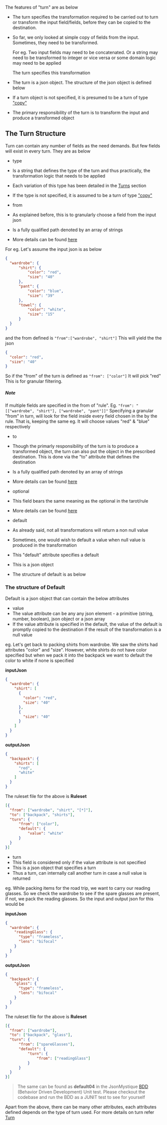 The features of "turn" are as below

* The turn specifies the transformation required to be carried out to turn or transform the input field/fields, before they can be copied to the destination.
* So far, we only looked at simple copy of fields from the input. Sometimes, they need to be transformed. 

  For eg. Two input fields may need to be concatenated. Or a string may need to be transformed to integer or vice versa or some domain logic may need to be applied

  The turn specifies this transformation
* The turn is a json object. The structure of the json object is defined below
* If a turn object is not specified, it is presumed to be a turn of type ["copy"]("TODO")
* The primary responsibility of the turn is to transform the input and produce a transformed object

## The Turn Structure

Turn can contain any number of fields as the need demands. But few fields will exist in every turn. They are as below

* type
 * Is a string that defines the type of the turn and thus practically, the transformation logic that needs to be applied
 * Each variation of this type has been detailed in the [Turns]("TODO") section
 * If the type is not specified, it is assumed to be a turn of type ["copy"]("TODO")

* from
 * As explained before, this is to granularly choose a field from the input json
 * Is a fully qualified path denoted by an array of strings
 * More details can be found [here](https://github.com/balajeetm/json-mystique/wiki/Attribute-From)

  For eg. Let's assume the input json is as below

  ```json
  {
	"wardrobe": {
		"shirt": {
			"color": "red",
			"size": "40"
		},
		"pant": {
			"color": "blue",
			"size": "39"
		},
		"towel": {
			"color": "white",
			"size": "15"
		}
	}
  }
  ```
  and the from defined is `"from":["wardrobe", "shirt"]`
  This will yield the the json

  ```json
  {
    "color": "red",
    "size": "40"
  }
  ```

  So if the "from" of the turn is defined as `"from": ["color"]`
  It will pick "red"
  This is for granular filtering.

  ##### Note
  If multiple fields are specified in the from of "rule". Eg. `"from": "[["wardrobe", "shirt"], ["wardrobe", "pant"]]"`
  Specifying a granular "from" in turn, will look for the field inside every field chosen in the by the rule.
  That is, keeping the same eg. It will choose values "red" & "blue" respectively

* to
 * Though the primarly responsibility of the turn is to produce a transformed object, the turn can also put the object in the prescribed destination. This is done via the "to" attribute that defines the destination
 * Is a fully qualified path denoted by an array of strings
 * More details can be found [here](https://github.com/balajeetm/json-mystique/wiki/Attribute-To)

* optional
 * This field bears the same meaning as the optional in the tarot/rule
 * More details can be found [here](https://github.com/balajeetm/json-mystique/wiki/Attribute-Optional)

* default
 * As already said, not all transformations will return a non null value
 * Sometimes, one would wish to default a value when null value is produced in the transformation
 * This "default" attribute specifies a default
 * This is a json object
 * The structure of default is as below

### The structure of Default

Default is a json object that can contain the below attributes
* value
 * The value attribute can be any any json element - a primitive (string, number, boolean), json object or a json array
 * If the value attribute is specified in the default, the value of the default is promptly copied to the destination if the result of the transformation is a null value
 
  eg.
  Let's get back to packing shirts from wardrobe. We saw the shirts had attributes "color" and "size". However, white shirts do not have color specified but when we pack it into the backpack we want to default the color to white if none is specified
    
  **inputJson**
  ```json
  {
    "wardrobe": {
      "shirt": [
        {
          "color": "red",
          "size": "40"
        },
        {
          "size": "40"
        }
      ]
    }
  }
  ```
  
  **outputJson**
  ```json
  {
    "backpack": {
      "shirts": [
        "red",
        "white"
      ]
    }
  }
  ```
  
  The ruleset file for the above is
  **Ruleset**
  ```json
  [{
  	"from": ["wardrobe", "shirt", "[*]"],
  	"to": ["backpack", "shirts"],
  	"turn": {
  		"from": ["color"],
  		"default": {
  			"value": "white"
  		}
  	}
  }]
  ```

* turn
 * This field is considered only if the value attribute is not specified
 * This is a json object that specifies a turn
 * Thus a turn, can internally call another turn in case a null value is returned

  eg.
  While packing items for the road trip, we want to carry our reading glasses. So we check the wardrobe to see if the spare glasses are present, if not, we pack the reading glasses. So the input and output json for this would be

  **inputJson**
  ```json
  {
    "wardrobe": {
      "readingGlass": {
        "type": "frameless",
        "lens": "bifocal"
      }
    }
  }
  ```
  
  **outputJson**
  ```json
  {
    "backpack": {
      "glass": {
        "type": "frameless",
        "lens": "bifocal"
      }
    }
  }
  ```
  
  The ruleset file for the above is
  **Ruleset**
  ```json
  [{
 	"from": ["wardrobe"],
 	"to": ["backpack", "glass"],
 	"turn": {
 		"from": ["spareGlasses"],
 		"default": {
 			"turn": {
 				"from": ["readingGlass"]
 			}
 		}
 	}
 }]
  ```

  > The same can be found as **default04** in the JsonMystique [BDD](https://github.com/balajeetm/json-mystique/blob/master/src/test/java/com/futuresight/util/mystique/JsonMystiqueBDDTest.java) (Behavior Driven Development) Unit test. Please checkout the codebase and run the BDD as a JUNIT test to see for yourself

Apart from the above, there can be many other attributes, each attributes defined depends on the type of turn used.
For more details on turn refer [Turn]("TODO")
